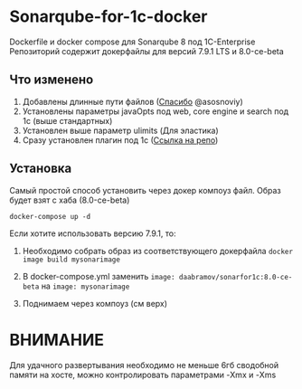 # Sonarqube-for-1c-docker
Dockerfile и docker compose для Sonarqube 8 под 1C-Enterprise
Репозиторий содержит докерфайлы для версий 7.9.1 LTS и 8.0-ce-beta


## Что изменено
1. Добавлены длинные пути файлов ([Спасибо](https://github.com/asosnoviy/sonarqube "Спасибо") @asosnoviy)
2. Установлены параметры javaOpts под web, core engine и search под 1с (выше стандартных)
3. Установлен выше параметр ulimits (Для эластика)
4. Сразу установлен плагин под 1с ([Ссылка на репо](https://github.com/1c-syntax/sonar-bsl-plugin-community "Ссылка на репо")) 

## Установка
Самый простой способ установить через докер компоуз файл. Образ будет взят с хаба (8.0-ce-beta)

```docker-compose up -d```

Если хотите использовать версию 7.9.1, то:
1. Необходимо собрать образ из соответствующего докерфайла
```docker image build mysonarimage```

2. В docker-compose.yml заменить 
```image: daabramov/sonarfor1c:8.0-ce-beta``` на ```image: mysonarimage```

3. Поднимаем через компоуз (см верх)

# ВНИМАНИЕ
Для удачного развертывания необходимо не меньше 6гб сводобной памяти на хосте, можно контролировать параметрами -Xmx и -Xms
